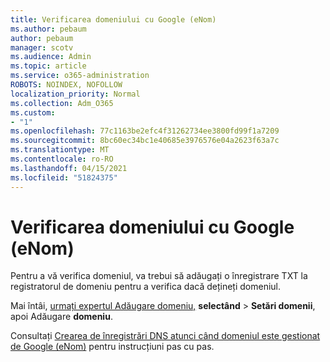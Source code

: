 ```yaml
---
title: Verificarea domeniului cu Google (eNom)
ms.author: pebaum
author: pebaum
manager: scotv
ms.audience: Admin
ms.topic: article
ms.service: o365-administration
ROBOTS: NOINDEX, NOFOLLOW
localization_priority: Normal
ms.collection: Adm_O365
ms.custom:
- "1"
ms.openlocfilehash: 77c1163be2efc4f31262734ee3800fd99f1a7209
ms.sourcegitcommit: 8bc60ec34bc1e40685e3976576e04a2623f63a7c
ms.translationtype: MT
ms.contentlocale: ro-RO
ms.lasthandoff: 04/15/2021
ms.locfileid: "51824375"
---
```

# <a name="verify-your-domain-with-google-enom"></a>Verificarea domeniului cu Google (eNom)

Pentru a vă verifica domeniul, va trebui să adăugați o înregistrare TXT la registratorul de domeniu pentru a verifica dacă dețineți domeniul. 

Mai întâi, [urmați expertul Adăugare domeniu,](https://admin.microsoft.com/Adminportal#/Domains) **selectând** \> **Setări domenii**, apoi Adăugare **domeniu**.
  
Consultați [Crearea de înregistrări DNS atunci când domeniul este gestionat de Google (eNom)](https://docs.microsoft.com/microsoft-365/admin/dns/create-dns-records-for-domain-managed-by-google-enom) pentru instrucțiuni pas cu pas.